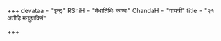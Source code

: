 +++
devataa = "इन्द्रः"
RShiH = "मेधातिथिः काण्वः"
ChandaH = "गायत्री"
title = "२१ अतीहि मन्युषाविणं"

+++
